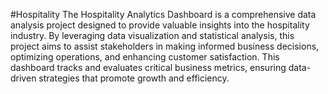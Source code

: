 #Hospitality
The Hospitality Analytics Dashboard is a comprehensive data analysis project designed to provide valuable insights into the hospitality industry. By leveraging data visualization and statistical analysis, this project aims to assist stakeholders in making informed business decisions, optimizing operations, and enhancing customer satisfaction. This dashboard tracks and evaluates critical business metrics, ensuring data-driven strategies that promote growth and efficiency.
